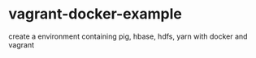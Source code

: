 # vagrant-docker-example
create a environment containing pig, hbase, hdfs, yarn with docker and vagrant
